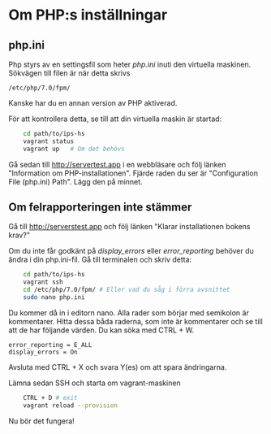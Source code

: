 # Om PHP:s inställningar

## php.ini

Php styrs av en settingsfil som heter *php.ini* inuti den virtuella maskinen.
Sökvägen till filen är när detta skrivs

    /etc/php/7.0/fpm/

Kanske har du en annan version av PHP aktiverad.

För att kontrollera detta, se till att din virtuella maskin är startad:

```bash
    cd path/to/ips-hs
    vagrant status
    vagrant up   # Om det behövs
```

Gå sedan till http://servertest.app i en webbläsare och följ länken "Information 
om PHP-installationen". Fjärde raden du ser är "Configuration File
(php.ini) Path". Lägg den på minnet.

## Om felrapporteringen inte stämmer

Gå till http://serverstest.app och följ länken "Klarar installationen
bokens krav?"

Om du inte får godkänt på *display_errors* eller *error_reporting*
behöver du ändra i din php.ini-fil. Gå till terminalen och skriv detta:

```bash
    cd path/to/ips-hs
    vagrant ssh
    cd /etc/php/7.0/fpm/ # Eller vad du såg i förra avsnittet
    sudo nano php.ini
```

Du kommer då in i editorn nano. Alla rader som börjar med semikolon är
kommentarer. Hitta dessa båda raderna, som inte är kommentarer och se
till att de har följande värden. Du kan söka med CTRL + W.

    error_reporting = E_ALL
    display_errors = On

Avsluta med CTRL + X och svara Y(es) om att spara ändringarna.

Lämna sedan SSH och starta om vagrant-maskinen

```bash
    CTRL + D # exit
    vagrant reload --provision
```
Nu bör det fungera!